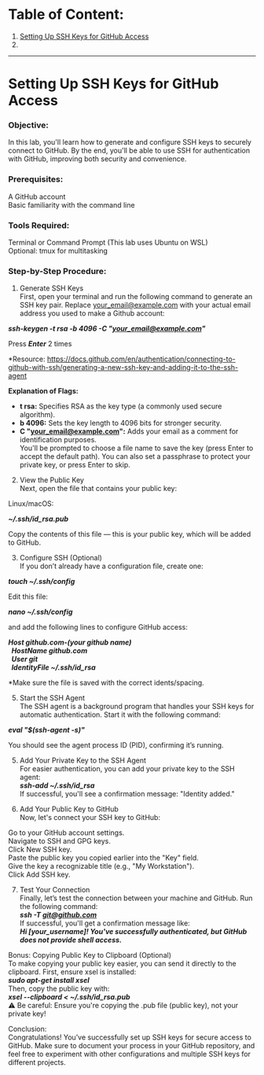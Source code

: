 # Table of Content:

1.  [Setting Up SSH Keys for GitHub Access](#security-research-projects)
2.  

------------------------------------------------------

# Setting Up SSH Keys for GitHub Access<a name="security-research-projects"></a>  

### Objective:  
In this lab, you'll learn how to generate and configure SSH keys to securely connect to GitHub. By the end, you'll be able to use SSH for authentication with GitHub, improving both security and convenience.  

### Prerequisites:    
A GitHub account    
Basic familiarity with the command line    

### Tools Required:      
Terminal or Command Prompt (This lab uses Ubuntu on WSL)    
Optional: tmux for multitasking    

### Step-by-Step Procedure:  
1. Generate SSH Keys  
First, open your terminal and run the following command to generate an SSH key pair. Replace your_email@example.com with your actual email address you used to make a Github account:  
     
_**ssh-keygen -t rsa -b 4096 -C "your_email@example.com"**_      

Press _**Enter**_ 2 times
  
*Resource: https://docs.github.com/en/authentication/connecting-to-github-with-ssh/generating-a-new-ssh-key-and-adding-it-to-the-ssh-agent 

**Explanation of Flags:**  

- **t rsa:** Specifies RSA as the key type (a commonly used secure algorithm).  
- **b 4096:** Sets the key length to 4096 bits for stronger security.  
- **C "your_email@example.com":** Adds your email as a comment for identification purposes.  
You'll be prompted to choose a file name to save the key (press Enter to accept the default path). You can also set a passphrase to protect your private key, or press Enter to skip.  

2. View the Public Key  
Next, open the file that contains your public key:  

Linux/macOS:
  
_**~/.ssh/id_rsa.pub**_   

Copy the contents of this file — this is your public key, which will be added to GitHub.  

3. Configure SSH (Optional)  
If you don’t already have a configuration file, create one:

_**touch ~/.ssh/config**_  

Edit this file:   

_**nano ~/.ssh/config**_  

and add the following lines to configure GitHub access:  

_**Host github.com-(your github name)    
&nbsp; HostName github.com  
&nbsp; User git  
&nbsp; IdentityFile ~/.ssh/id_rsa**_      
    
*Make sure the file is saved with the correct idents/spacing.      

5. Start the SSH Agent    
The SSH agent is a background program that handles your SSH keys for automatic authentication. Start it with the following command:
    
_**eval "$(ssh-agent -s)"**_   

You should see the agent process ID (PID), confirming it’s running.    

5. Add Your Private Key to the SSH Agent    
For easier authentication, you can add your private key to the SSH agent:    
_**ssh-add ~/.ssh/id_rsa**_    
If successful, you'll see a confirmation message: "Identity added."    

6. Add Your Public Key to GitHub    
Now, let's connect your SSH key to GitHub:    

Go to your GitHub account settings.    
Navigate to SSH and GPG keys.    
Click New SSH key.    
Paste the public key you copied earlier into the "Key" field.    
Give the key a recognizable title (e.g., "My Workstation").    
Click Add SSH key.    

7. Test Your Connection        
Finally, let’s test the connection between your machine and GitHub. Run the following command:    
_**ssh -T git@github.com**_    
If successful, you'll get a confirmation message like:    
_**Hi [your_username]! You've successfully authenticated, but GitHub does not provide shell access.**_    

Bonus: Copying Public Key to Clipboard (Optional)    
To make copying your public key easier, you can send it directly to the clipboard. First, ensure xsel is installed:    
_**sudo apt-get install xsel**_    
Then, copy the public key with:    
_**xsel --clipboard < ~/.ssh/id_rsa.pub**_    
⚠️ Be careful: Ensure you're copying the .pub file (public key), not your private key!    

Conclusion:    
Congratulations! You’ve successfully set up SSH keys for secure access to GitHub. Make sure to document your process in your GitHub repository, and feel free to experiment with other configurations and multiple SSH keys for different projects.    

